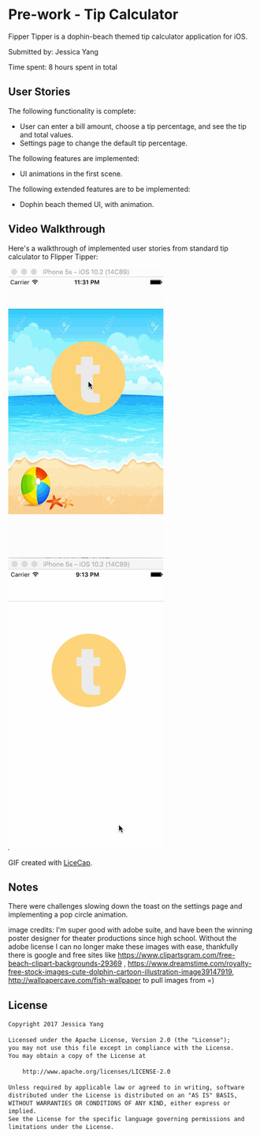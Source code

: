 # Pre-work - Tip Calculator

Fipper Tipper is a dophin-beach themed tip calculator application for iOS.

Submitted by: Jessica Yang

Time spent: 8 hours spent in total

## User Stories

The following functionality is complete:

- User can enter a bill amount, choose a tip percentage, and see the tip and total values.
- Settings page to change the default tip percentage.

The following features are implemented:
- UI animations in the first scene.

The following extended features are to be implemented:

- Dophin beach themed UI, with animation.

## Video Walkthrough 

Here's a walkthrough of implemented user stories from standard tip calculator to Flipper Tipper:

<img src='https://github.com/jessica-s-yang/FlipperTipper/blob/master/FlipperTipperExtended.gif' title='Video Walkthrough' width='' alt='Video Walkthrough' />

<img src='https://github.com/jessica-s-yang/FlipperTipper/blob/master/FlipperTipper.gif' title='Video Walkthrough' width='' alt='Video Walkthrough' />


GIF created with [LiceCap](http://www.cockos.com/licecap/).

## Notes

There were challenges slowing down the toast on the settings page and implementing a pop circle animation.

image credits:
I'm super good with adobe suite, and have been the winning poster designer for theater productions since high school.
Without the adobe license I can no longer make these images with ease, thankfully there is google and free sites like https://www.clipartsgram.com/free-beach-clipart-backgrounds-29369 , https://www.dreamstime.com/royalty-free-stock-images-cute-dolphin-cartoon-illustration-image39147919, http://wallpapercave.com/fish-wallpaper to pull images from =)

## License

    Copyright 2017 Jessica Yang

    Licensed under the Apache License, Version 2.0 (the "License");
    you may not use this file except in compliance with the License.
    You may obtain a copy of the License at

        http://www.apache.org/licenses/LICENSE-2.0

    Unless required by applicable law or agreed to in writing, software
    distributed under the License is distributed on an "AS IS" BASIS,
    WITHOUT WARRANTIES OR CONDITIONS OF ANY KIND, either express or implied.
    See the License for the specific language governing permissions and
    limitations under the License.
